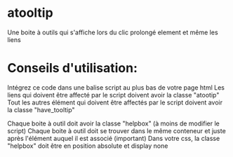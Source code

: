 atooltip
========

Une boite à outils qui s'affiche lors du clic prolongé element et même les liens


Conseils d'utilisation:
========

Intégrez ce code dans une balise script au plus bas de votre page html
Les liens qui doivent être affecté par le script doivent avoir la classe "atootip"
Tout les autres élément qui doivent être affectés par le script doivent avoir la classe "have_tooltip"

Chaque boite à outil doit avoir la classe "helpbox" (à moins de modifier le script)
Chaque boite à outil doit se trouver dans le même conteneur et juste après l'élément auquel il est associé (important)
Dans votre css, la classe "helpbox" doit être en position absolute et display none
